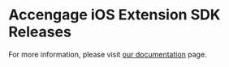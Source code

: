 # Accengage iOS Extension SDK Releases

For more information, please visit [our documentation](https://docs.accengage.com) page.
